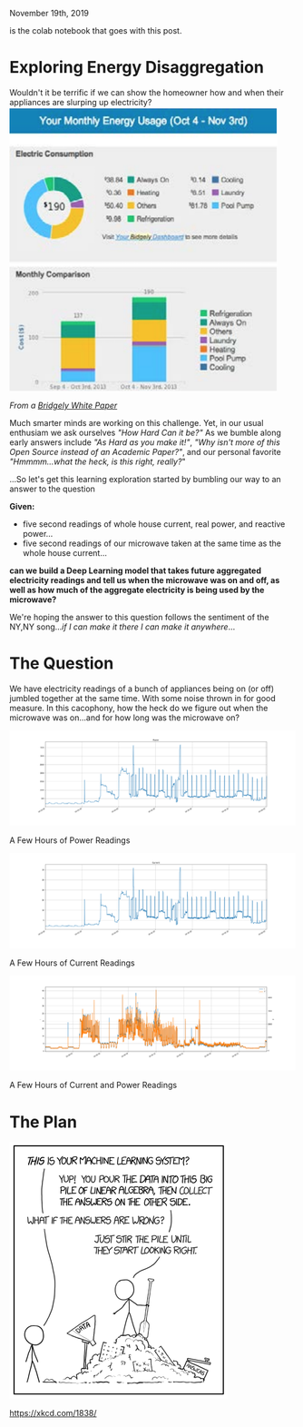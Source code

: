 November 19th, 2019

is the colab notebook that goes with this post.

# Exploring Energy Disaggregation
Wouldn't it be terrific if we can show the homeowner how and when their appliances are slurping up electricity?  
![Bridgely](images/ExploringDisaggregation/BridgelyApplianceDissagregation.png)  
  
_From a [Bridgely White Paper](https://www.bidgely.com/wp-content/uploads/2016/04/White_Paper_Savings__Engagement_v2_Case_Study.pdf)_

Much smarter minds are working on this challenge.  Yet, in our usual enthusiam we ask ourselves _"How Hard Can it be?"_ As we bumble along early answers include _"As Hard as you make it!"_, _"Why isn't more of this Open Source instead of an Academic Paper?"_, and our personal favorite _"Hmmmm...what the heck, is this right, really?_"

...So let's get this learning exploration started by bumbling our way to an answer to the question
  
__Given:__
- five second readings of whole house current, real power, and reactive power...
- five second readings of our microwave taken at the same time as the whole house current...

__can we build a Deep Learning model that takes future aggregated electricity readings and tell us when the microwave was on and off, as well as how much of the aggregate electricity is being used by the microwave?__

We're hoping the answer to this question follows the sentiment of the NY,NY song..._if I can make it there I can make it anywhere_...
# The Question
We have electricity readings of a bunch of appliances being on (or off) jumbled together at the same time.  With some noise thrown in for good measure.  In this cacophony, how the heck do we figure out when the microwave was on...and for how long was the microwave on?  
  
![power readings](images/ExploringDisaggregation/aggregate_power_3_hours.png)  
  
A Few Hours of Power Readings
  
![current readings](images/ExploringDisaggregation/aggregate_current_3_hours.png)  
  
A Few Hours of Current Readings

![powercurrent readings](images/ExploringDisaggregation/aggregate_power_current_3_hours.png)    
  
A Few Hours of Current and Power Readings


# The Plan  
  
![XKCD](images/ExploringDisaggregation/XKCD_machine_learning.png)  
  
https://xkcd.com/1838/



